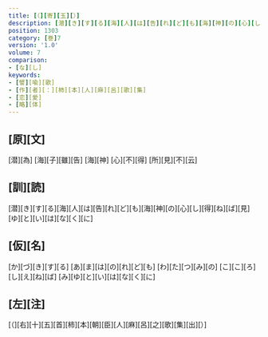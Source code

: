```yaml
---
title: [（][寄][玉][）]
description: [潜][き][す][る][海][人][は][告][れ][ど][も][海][神][の][心][し][得][ね][ば][見][ゆ][と][い][は][な][く][に]
position: 1303
category: [巻]7
version: '1.0'
volume: 7
comparison:
- [な][し]
keywords:
- [譬][喩][歌]
- [作][者][：][柿][本][人][麻][呂][歌][集]
- [恋][愛]
- [略][体]
---
```


## [原][文]

[潜][為] [海][子][雖][告] [海][神] [心][不][得] [所][見][不][云]

## [訓][読]

[潜][き][す][る][海][人][は][告][れ][ど][も][海][神][の][心][し][得][ね][ば][見][ゆ][と][い][は][な][く][に]

## [仮][名]

[か][づ][き][す][る] [あ][ま][は][の][れ][ど][も] [わ][た][つ][み][の] [こ][こ][ろ][し][え][ね][ば] [み][ゆ][と][い][は][な][く][に]

## [左][注]

[（][右][十][五][首][柿][本][朝][臣][人][麻][呂][之][歌][集][出][）]
